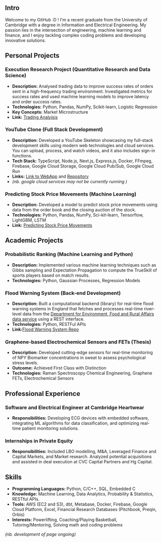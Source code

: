 ## Intro
Welcome to my GitHub :D ! I'm a recent graduate from the University of Cambridge with a degree in Information and Electrical Engineering. My passion lies in the intersection of engineering, machine learning and finance, and I enjoy tackling complex coding problems and developing innovative solutions.

## Personal Projects
### Execution Research Project (Quantitative Research and Data Science)
- **Description:** Analysed trading data to improve success rates of orders sent in a high-frequency trading environment. Investigated metrics for success rates and used machine learning models to improve latency and order success rates.
- **Technologies:** Python, Pandas, NumPy, Scikit-learn, Logistic Regression
- **Key Concepts:** Market Microstructure
- **Link:** [Trading Analyisis](https://github.com/jea68/Execution-Research-Project)

### YouTube Clone (Full Stack Development)
- **Description:** Developed a YouTube Skeleton showcasing my full-stack development skills using modern web technologies and cloud services. You can upload, process, and watch videos, and it also includes sign-in functions. 
- **Tech Stack:** TypeScript, Node.js, Next.js, Express.js, Docker, FFmpeg, Firebase, Google Cloud Storage, Google Cloud Pub/Sub, Google Cloud Run
- **Links:** [Link to WebApp](https://yt-web-client-immn7fa7pa-uc.a.run.app) and [Repository](https://github.com/jea68/Youtube-Clone)
- *(nb. google cloud services may not be currently running )*

### Predicting Stock Price Movements (Machine Learning)
- **Description:** Developed a model to predict stock price movements using data from the order book and the closing auction of the stock. 
- **Technologies:** Python, Pandas, NumPy, Sci-kit-learn, Tensorflow, LightGBM, LSTM
- **Link:** [Predicting Stock Price Movements](https://github.com/jea68/Predicting_StockPrice_Movements)



## Academic Projects

### Probabilistic Ranking (Machine Learning and Python)
- **Description:** Implemented various machine learning techniques such as Gibbs sampling and Expectation Propagation to compute the TrueSkill of sports players based on match results.
- **Technologies:** Python, Gaussian Processes, Regression Models

### Flood Warning System (Back-end Development)
- **Description:** Built a computational backend (library) for real-time flood warning systems in England that fetches and processes real-time river-level data from the [Department for Environment, Food and Rural Affairs data service](https://environment.data.gov.uk/) using a REST interface. 
- **Technologies:** Python, RESTFul APIs
- **Link:**[Flood Warning System Repo](https://github.com/jea68/Flood-Warning-System)

### Graphene-based Electrochemical Sensors and FETs (Thesis)
- **Description:** Developed cutting-edge sensors for real-time monitoring of NPY Biomarker concentrations in sweat to assess psychological stress levels.
- **Outcome:** Achieved First Class with Distinction
- **Technologies:** Raman Spectroscopy Chemical Engineering, Graphene FETs, Electrochemical Sensors

## Professional Experience

### Software and Electrical Engineer at Cambridge Heartwear
- **Responsibilities:** Developing ECG devices with embedded software, integrating ML algorithms for data classification, and optimizing real-time patient monitoring solutions.

### Internships in Private Equity
- **Responsibilities:** Included LBO modelling, M&A, Leveraged Finance and Capital Markets, and Market research. Analyzed potential acquisitions and assisted in deal execution at CVC Capital Partners and Hg Capital.

## Skills
- **Programming Languages:** Python, C/C++, SQL, Embedded C
- **Knowledge:** Machine Learning, Data Analytics, Probability & Statistics, RESTful APIs.
- **Tools:**  AWS (EC2 and S3), dbt, Metabase, Docker, Firebase, Google Cloud Platform, Excel, Financial Research Databases (Pitchbook, Preqin, Orbis)
- **Interests:** Powerlifting, Coaching/Playing Basketball, Tutoring/Mentoring, Solving math and coding problems

*(nb. development of page ongoing)*
